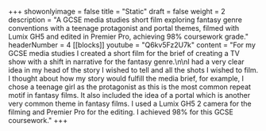 +++
showonlyimage = false
title = "Static"
draft = false
weight = 2
description = "A GCSE media studies short film exploring fantasy genre conventions with a teenage protagonist and portal themes, filmed with Lumix GH5 and edited in Premier Pro, achieving 98% coursework grade."
headerNumber = 4
[[blocks]]
youtube = "Q6kv5Fz2U7k"
content = "For my GCSE media studies I created a short film for the brief of creating a TV show with a shift in narrative for the fantasy genre.\n\nI had a very clear idea in my head of the story I wished to tell and all the shots I wished to film. I thought about how my story would fulfill the media brief, for example, I chose a teenage girl as the protagonist as this is the most common repeat motif in fantasy films. It also included the idea of a portal which is another very common theme in fantasy films. I used a Lumix GH5 2 camera for the filming and Premier Pro for the editing. I achieved 98% for this GCSE coursework."
+++
